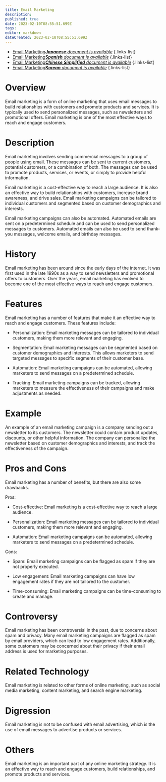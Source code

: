 ```yaml
---
title: Email Marketing
description: 
published: true
date: 2023-02-10T08:55:51.699Z
tags: 
editor: markdown
dateCreated: 2023-02-10T08:55:51.699Z
---
```


- [Email Marketing***Japanese** document is available*](/ja/Knowledge-base/Dictionary/email-marketing)
{.links-list}
- [Email Marketing***Spanish** document is available*](/es/Knowledge-base/Dictionary/email-marketing)
{.links-list}
- [Email Marketing***Chinese Simplified** document is available*](/zh/Knowledge-base/Dictionary/email-marketing)
{.links-list}
- [Email Marketing***Korean** document is available*](/ko/Knowledge-base/Dictionary/email-marketing)
{.links-list}


# Overview
Email marketing is a form of online marketing that uses email messages to build relationships with customers and promote products and services. It is typically used to send personalized messages, such as newsletters and promotional offers. Email marketing is one of the most effective ways to reach and engage customers.

# Description
Email marketing involves sending commercial messages to a group of people using email. These messages can be sent to current customers, potential customers, or a combination of both. The messages can be used to promote products, services, or events, or simply to provide helpful information.

Email marketing is a cost-effective way to reach a large audience. It is also an effective way to build relationships with customers, increase brand awareness, and drive sales. Email marketing campaigns can be tailored to individual customers and segmented based on customer demographics and interests.

Email marketing campaigns can also be automated. Automated emails are sent on a predetermined schedule and can be used to send personalized messages to customers. Automated emails can also be used to send thank-you messages, welcome emails, and birthday messages.

# History
Email marketing has been around since the early days of the internet. It was first used in the late 1990s as a way to send newsletters and promotional offers to customers. Over the years, email marketing has evolved to become one of the most effective ways to reach and engage customers.

# Features
Email marketing has a number of features that make it an effective way to reach and engage customers. These features include:

- Personalization: Email marketing messages can be tailored to individual customers, making them more relevant and engaging.

- Segmentation: Email marketing messages can be segmented based on customer demographics and interests. This allows marketers to send targeted messages to specific segments of their customer base.

- Automation: Email marketing campaigns can be automated, allowing marketers to send messages on a predetermined schedule.

- Tracking: Email marketing campaigns can be tracked, allowing marketers to measure the effectiveness of their campaigns and make adjustments as needed.

# Example
An example of an email marketing campaign is a company sending out a newsletter to its customers. The newsletter could contain product updates, discounts, or other helpful information. The company can personalize the newsletter based on customer demographics and interests, and track the effectiveness of the campaign.

# Pros and Cons
Email marketing has a number of benefits, but there are also some drawbacks.

Pros:

- Cost-effective: Email marketing is a cost-effective way to reach a large audience.

- Personalization: Email marketing messages can be tailored to individual customers, making them more relevant and engaging.

- Automation: Email marketing campaigns can be automated, allowing marketers to send messages on a predetermined schedule.

Cons:

- Spam: Email marketing campaigns can be flagged as spam if they are not properly executed.

- Low engagement: Email marketing campaigns can have low engagement rates if they are not tailored to the customer.

- Time-consuming: Email marketing campaigns can be time-consuming to create and manage.

# Controversy
Email marketing has been controversial in the past, due to concerns about spam and privacy. Many email marketing campaigns are flagged as spam by email providers, which can lead to low engagement rates. Additionally, some customers may be concerned about their privacy if their email address is used for marketing purposes.

# Related Technology
Email marketing is related to other forms of online marketing, such as social media marketing, content marketing, and search engine marketing.

# Digression
Email marketing is not to be confused with email advertising, which is the use of email messages to advertise products or services.

# Others
Email marketing is an important part of any online marketing strategy. It is an effective way to reach and engage customers, build relationships, and promote products and services.